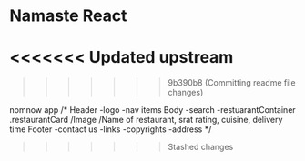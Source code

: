 # Namaste React 
<<<<<<< Updated upstream
=======
>>>>>>> 9b390b8 (Committing readme file changes)


nomnow app
/*
Header
  -logo
  -nav items
Body
  -search
  -restuarantContainer
    .restaurantCard
       /Image
       /Name of restaurant, srat rating, cuisine, delivery time
Footer
  -contact us
  -links
  -copyrights
  -address
*/



>>>>>>> Stashed changes

